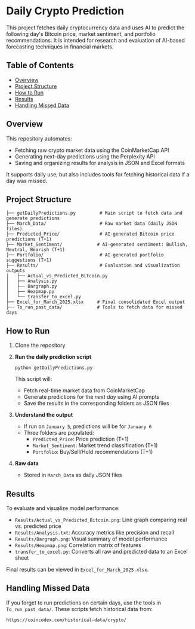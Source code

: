 # Daily Crypto Prediction

This project fetches daily cryptocurrency data and uses AI to predict the following day's Bitcoin price, market sentiment, and portfolio recommendations. It is intended for research and evaluation of AI-based forecasting techniques in financial markets.

## Table of Contents
- [Overview](#overview)  
- [Project Structure](#project-structure)  
- [How to Run](#how-to-run)  
- [Results](#results)  
- [Handling Missed Data](#handling-missed-data)  

## Overview

This repository automates:
- Fetching raw crypto market data using the CoinMarketCap API
- Generating next-day predictions using the Perplexity API
- Saving and organizing results for analysis in JSON and Excel formats

It supports daily use, but also includes tools for fetching historical data if a day was missed.

## Project Structure

```
├── getDailyPredictions.py         # Main script to fetch data and generate predictions
├── March_Data/                    # Raw market data (daily JSON files)
├── Predicted_Price/               # AI-generated Bitcoin price predictions (T+1)
├── Market_Sentiment/             # AI-generated sentiment: Bullish, Neutral, Bearish (T+1)
├── Portfolio/                     # AI-generated portfolio suggestions (T+1)
├── Results/                       # Evaluation and visualization outputs
│   ├── Actual_vs_Predicted_Bitcoin.py
│   ├── Analysis.py
│   ├── Bargraph.py
│   ├── Heapmap.py
│   └── transfer_to_excel.py
├── Excel_for_March_2025.xlsx     # Final consolidated Excel output
├── To_run_past_data/             # Tools to fetch data for missed days
```

## How to Run

1. Clone the repository
2. **Run the daily prediction script**
   ```
   python getDailyPredictions.py
   ```
   This script will:
   - Fetch real-time market data from CoinMarketCap
   - Generate predictions for the *next day* using AI prompts
   - Save the results in the corresponding folders as JSON files

3. **Understand the output**
   - If run on `January 5`, predictions will be for `January 6`
   - Three folders are populated:
     - `Predicted_Price`: Price prediction (T+1)
     - `Market_Sentiment`: Market trend classification (T+1)
     - `Portfolio`: Buy/Sell/Hold recommendations (T+1)

4. **Raw data**
   - Stored in `March_Data` as daily JSON files

## Results

To evaluate and visualize model performance:

- `Results/Actual_vs_Predicted_Bitcoin.png`: Line graph comparing real vs. predicted price  
- `Results/Analysis.txt`: Accuracy metrics like precision and recall  
- `Results/Bargraph.png`: Visual summary of model performance  
- `Results/Heapmap.png`: Correlation matrix of features  
- `transfer_to_excel.py`: Converts all raw and predicted data to an Excel sheet

Final results can be viewed in `Excel_for_March_2025.xlsx`.

## Handling Missed Data

If you forget to run predictions on certain days, use the tools in `To_run_past_data/`. These scripts fetch historical data from:
```
https://coincodex.com/historical-data/crypto/
```

